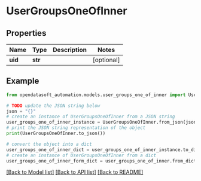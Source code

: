 # UserGroupsOneOfInner


## Properties

Name | Type | Description | Notes
------------ | ------------- | ------------- | -------------
**uid** | **str** |  | [optional] 

## Example

```python
from opendatasoft_automation.models.user_groups_one_of_inner import UserGroupsOneOfInner

# TODO update the JSON string below
json = "{}"
# create an instance of UserGroupsOneOfInner from a JSON string
user_groups_one_of_inner_instance = UserGroupsOneOfInner.from_json(json)
# print the JSON string representation of the object
print(UserGroupsOneOfInner.to_json())

# convert the object into a dict
user_groups_one_of_inner_dict = user_groups_one_of_inner_instance.to_dict()
# create an instance of UserGroupsOneOfInner from a dict
user_groups_one_of_inner_form_dict = user_groups_one_of_inner.from_dict(user_groups_one_of_inner_dict)
```
[[Back to Model list]](../README.md#documentation-for-models) [[Back to API list]](../README.md#documentation-for-api-endpoints) [[Back to README]](../README.md)


